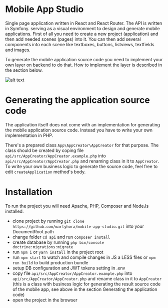 # Mobile App Studio

Single page application written in React and React Router. The API is written in Symfony. serving as a visual environment to design and generate mobile applications. First of all you need to create a new project (application) and then add needed scenes (pages) into it. You can then add several components into each scene like textboxes, buttons, listviews, textfields and images.

To generate the mobile application source code you need to implement your own layer on backend to do that. How to implement the layer is described in the section below.

![alt text](https://martyhora.cz/img/portfolio/thumbnails/1.png)

# Generating the application source code

The application itself does not come with an implementation for generating the mobile application source code. Instead you have to write your own implementation in PHP.

There's a prepared class ```App\AppCreator\AppCreator``` for that purpose. The class should be created by coping file ```api/src/AppCreator/AppCreator.example.php``` into ```api/src/AppCreator/AppCreator.php``` and renaming class in it to ```AppCreator```. To write your own business logic to generate the source code, feel free to edit ```createApplication``` method's body.

# Installation

To run the project you will need Apache, PHP, Composer and NodeJs installed.

- clone project by running ```git clone https://github.com/martyhora/mobile-app-studio.git``` into your DocumentRoot path
- change folder ```cd api``` and run ```composer install```
- create database by running ```php bin/console doctrine:migrations:migrate```
- run ```npm i``` or ```yarn install``` in the project root
- run ```npm start``` to watch and compile changes in JS a LESS files or ```npm run build``` to build production bundle
- setup DB configuration and JWT tokens setting in .env
- copy file ```api/src/AppCreator/AppCreator.example.php``` into ```api/src/AppCreator/AppCreator.php``` and rename class in it to ```AppCreator``` (this is a class with business logic for generating the result source code of the mobile app, see above in the section Generating the application code)
- open the project in the browser
